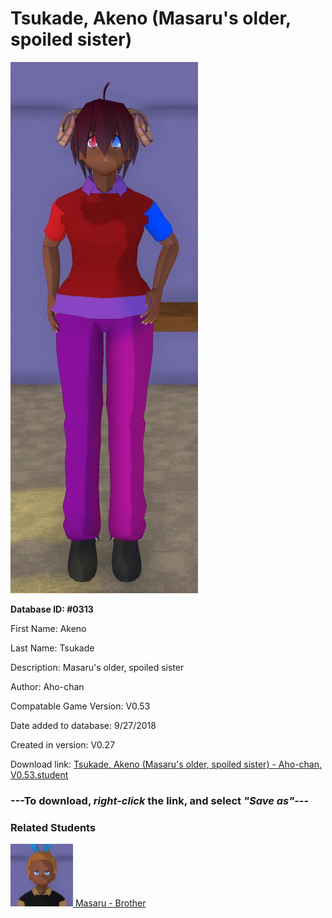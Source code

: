 # Tsukade, Akeno (Masaru's older, spoiled sister)

<img src="../../Files/Images/Tsukade, Akeno (Masaru's older, spoiled sister).png" title="Tsukade, Akeno (Masaru's older, spoiled sister) - Aho-chan, V0.53">

**Database ID: #0313**

First Name: Akeno

Last Name: Tsukade

Description: Masaru's older, spoiled sister

Author: Aho-chan

Compatable Game Version: V0.53

Date added to database: 9/27/2018

Created in version: V0.27

Download link: <a href="https://raw.githubusercontent.com/Arbiter1223/Daigaku-Gurashi-Custom-Students/master/Files/Student%20Files/Tsukade%2C%20Akeno%20(Masaru's%20older%2C%20spoiled%20sister)%20-%20Aho-chan%2C%20V0.53.student">Tsukade, Akeno (Masaru's older, spoiled sister) - Aho-chan, V0.53.student</a>

### ---**To download, _right-click_ the link, and select _"Save as"_**---

### Related Students

<a href="Tsukade, Masaru (A yandere gamer).md"><img src="../../Files/Thumbs/Tsukade, Masaru (A yandere gamer).png" height="100" width="100" title="Tsukade, Masaru (A yandere gamer) - Aho-chan, V0.53"></a><a href="Tsukade, Masaru (A yandere gamer).md"> Masaru - Brother</a>

